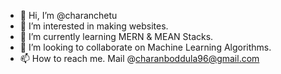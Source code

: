 - 👋 Hi, I’m @charanchetu
- 👀 I’m interested in making websites.
- 🌱 I’m currently learning MERN & MEAN Stacks.
- 💞️ I’m looking to collaborate on Machine Learning Algorithms.
- 📫 How to reach me. Mail @charanboddula96@gmail.com

<!---
charanchetu/charanchetu is a ✨ special ✨ repository because its `README.md` (this file) appears on your GitHub profile.
You can click the Preview link to take a look at your changes.
--->
